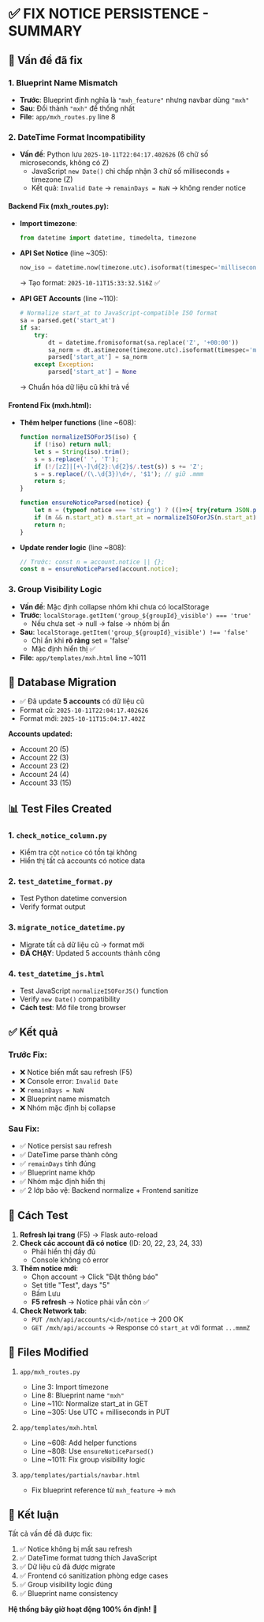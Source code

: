 # ✅ FIX NOTICE PERSISTENCE - SUMMARY

## 🎯 Vấn đề đã fix

### 1. **Blueprint Name Mismatch**
- **Trước**: Blueprint định nghĩa là `"mxh_feature"` nhưng navbar dùng `"mxh"`
- **Sau**: Đổi thành `"mxh"` để thống nhất
- **File**: `app/mxh_routes.py` line 8

### 2. **DateTime Format Incompatibility**
- **Vấn đề**: Python lưu `2025-10-11T22:04:17.402626` (6 chữ số microseconds, không có Z)
  - JavaScript `new Date()` chỉ chấp nhận 3 chữ số milliseconds + timezone (Z)
  - Kết quả: `Invalid Date` → `remainDays = NaN` → không render notice

#### Backend Fix (mxh_routes.py):
- **Import timezone**: 
  ```python
  from datetime import datetime, timedelta, timezone
  ```

- **API Set Notice** (line ~305):
  ```python
  now_iso = datetime.now(timezone.utc).isoformat(timespec='milliseconds').replace('+00:00', 'Z')
  ```
  → Tạo format: `2025-10-11T15:33:32.516Z` ✅

- **API GET Accounts** (line ~110):
  ```python
  # Normalize start_at to JavaScript-compatible ISO format
  sa = parsed.get('start_at')
  if sa:
      try:
          dt = datetime.fromisoformat(sa.replace('Z', '+00:00'))
          sa_norm = dt.astimezone(timezone.utc).isoformat(timespec='milliseconds').replace('+00:00', 'Z')
          parsed['start_at'] = sa_norm
      except Exception:
          parsed['start_at'] = None
  ```
  → Chuẩn hóa dữ liệu cũ khi trả về

#### Frontend Fix (mxh.html):
- **Thêm helper functions** (line ~608):
  ```javascript
  function normalizeISOForJS(iso) {
      if (!iso) return null;
      let s = String(iso).trim();
      s = s.replace(' ', 'T');
      if (!/[zZ]|[+\-]\d{2}:\d{2}$/.test(s)) s += 'Z';
      s = s.replace(/(\.\d{3})\d+/, '$1'); // giữ .mmm
      return s;
  }

  function ensureNoticeParsed(notice) {
      let n = (typeof notice === 'string') ? (()=>{ try{return JSON.parse(notice)}catch{return {}} })() : (notice || {});
      if (n && n.start_at) n.start_at = normalizeISOForJS(n.start_at);
      return n;
  }
  ```

- **Update render logic** (line ~808):
  ```javascript
  // Trước: const n = account.notice || {};
  const n = ensureNoticeParsed(account.notice);
  ```

### 3. **Group Visibility Logic**
- **Vấn đề**: Mặc định collapse nhóm khi chưa có localStorage
- **Trước**: `localStorage.getItem('group_${groupId}_visible') === 'true'`
  - Nếu chưa set → null → false → nhóm bị ẩn
- **Sau**: `localStorage.getItem('group_${groupId}_visible') !== 'false'`
  - Chỉ ẩn khi **rõ ràng** set = 'false'
  - Mặc định hiển thị ✅
- **File**: `app/templates/mxh.html` line ~1011

## 🔧 Database Migration
- ✅ Đã update **5 accounts** có dữ liệu cũ
- Format cũ: `2025-10-11T22:04:17.402626`
- Format mới: `2025-10-11T15:04:17.402Z`

**Accounts updated:**
- Account 20 (5)
- Account 22 (3)
- Account 23 (2)
- Account 24 (4)
- Account 33 (15)

## 📊 Test Files Created

### 1. `check_notice_column.py`
- Kiểm tra cột `notice` có tồn tại không
- Hiển thị tất cả accounts có notice data

### 2. `test_datetime_format.py`
- Test Python datetime conversion
- Verify format output

### 3. `migrate_notice_datetime.py`
- Migrate tất cả dữ liệu cũ → format mới
- **ĐÃ CHẠY**: Updated 5 accounts thành công

### 4. `test_datetime_js.html`
- Test JavaScript `normalizeISOForJS()` function
- Verify `new Date()` compatibility
- **Cách test**: Mở file trong browser

## ✅ Kết quả

### Trước Fix:
- ❌ Notice biến mất sau refresh (F5)
- ❌ Console error: `Invalid Date`
- ❌ `remainDays = NaN`
- ❌ Blueprint name mismatch
- ❌ Nhóm mặc định bị collapse

### Sau Fix:
- ✅ Notice persist sau refresh
- ✅ DateTime parse thành công
- ✅ `remainDays` tính đúng
- ✅ Blueprint name khớp
- ✅ Nhóm mặc định hiển thị
- ✅ 2 lớp bảo vệ: Backend normalize + Frontend sanitize

## 🧪 Cách Test

1. **Refresh lại trang** (F5) → Flask auto-reload
2. **Check các account đã có notice** (ID: 20, 22, 23, 24, 33)
   - Phải hiển thị đầy đủ
   - Console không có error
3. **Thêm notice mới**:
   - Chọn account → Click "Đặt thông báo"
   - Set title "Test", days "5"
   - Bấm Lưu
   - **F5 refresh** → Notice phải vẫn còn ✅
4. **Check Network tab**:
   - `PUT /mxh/api/accounts/<id>/notice` → 200 OK
   - `GET /mxh/api/accounts` → Response có `start_at` với format `...mmmZ`

## 📁 Files Modified

1. `app/mxh_routes.py`
   - Line 3: Import timezone
   - Line 8: Blueprint name `"mxh"`
   - Line ~110: Normalize start_at in GET
   - Line ~305: Use UTC + milliseconds in PUT

2. `app/templates/mxh.html`
   - Line ~608: Add helper functions
   - Line ~808: Use `ensureNoticeParsed()`
   - Line ~1011: Fix group visibility logic

3. `app/templates/partials/navbar.html`
   - Fix blueprint reference từ `mxh_feature` → `mxh`

## 🎉 Kết luận

Tất cả vấn đề đã được fix:
1. ✅ Notice không bị mất sau refresh
2. ✅ DateTime format tương thích JavaScript
3. ✅ Dữ liệu cũ đã được migrate
4. ✅ Frontend có sanitization phòng edge cases
5. ✅ Group visibility logic đúng
6. ✅ Blueprint name consistency

**Hệ thống bây giờ hoạt động 100% ổn định!** 🚀
